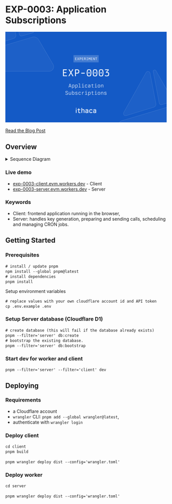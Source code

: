 # EXP-0003: Application Subscriptions

![Cover](./.github/cover.svg)

[Read the Blog Post](https://ithaca.xyz/updates/exp-0003)

## Overview

<details>
  <summary>Sequence Diagram</summary>

  ```mermaid  
  sequenceDiagram
    autonumber
    participant C as Client
    participant S as Server
    participant P as Porton
  
    C ->> S: GET /keys/:address?expiry&expiry=
    S ->> S: keyPair = P256.randomKeyPair()
    note right of S: Server encrypts and saves privateKey
    S -->> C: { type: 'p256', publicKey }
    C ->> P: experimental_grantPermissions(permissions)
    C -) S: POST /schedule <br/> { address, action: "mint", "schedule": "*****" }
    loop CRON
        S ->> P: { digest, request } = wallet_prepareCalls(calls)
        S ->> S: signature = P256.sign(digest, key)
        S ->> P: hash = wallet_sendPreparedCalls(request, signature)
    end
  ```

</details>

### Live demo

- <a href="https://exp-0003-client.evm.workers.dev" target="_blank">exp-0003-client.evm.workers.dev</a> - Client
- <a href="https://exp-0003-server.evm.workers.dev" target="_blank">exp-0003-server.evm.workers.dev</a> - Server

### Keywords

- Client: frontend application running in the browser,
- Server: handles key generation, preparing and sending calls, scheduling and managing CRON jobs.

## Getting Started

### Prerequisites

```shell
# install / update pnpm
npm install --global pnpm@latest
# install dependencies 
pnpm install
```

Setup environment variables

```shell
# replace values with your own cloudflare account id and API token
cp .env.example .env
```

### Setup Server database (Cloudflare D1)

```shell
# create database (this will fail if the database already exists)
pnpm --filter='server' db:create
# bootstrap the existing database.
pnpm --filter='server' db:bootstrap
```

### Start dev for worker and client

```shell
pnpm --filter='server' --filter='client' dev
```

## Deploying

### Requirements

- a Cloudflare account
- `wrangler` CLI: `pnpm add --global wrangler@latest`,
- authenticate with `wrangler login`

### Deploy client

```shell
cd client
pnpm build

pnpm wrangler deploy dist --config='wrangler.toml'
```

### Deploy worker

```shell
cd server

pnpm wrangler deploy dist --config='wrangler.toml'
```
